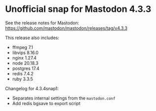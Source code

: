 # Unofficial snap for Mastodon 4.3.3

See the release notes for Mastodon: https://github.com/mastodon/mastodon/releases/tag/v4.3.3

This release also includes:

* ffmpeg 7.1
* libvips 8.16.0
* nginx 1.27.4
* node 20.18.3
* postgres 17.4
* redis 7.4.2
* ruby 3.3.5

Changelog for 4.3.4snap1:

* Separates internal settings from the `mastodon.conf`
* Add redis bgsave to export script
